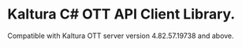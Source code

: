 # Kaltura C# OTT API Client Library.
Compatible with Kaltura OTT server version 4.82.57.19738 and above.
